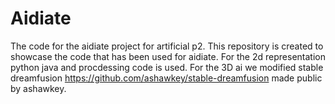 # Aidiate
The code for the aidiate project for artificial p2. 
This repository is created to showcase the code that has been used for aidiate. For the 2d representation python java and procdessing code is used.
For the 3D ai we modified stable dreamfusion https://github.com/ashawkey/stable-dreamfusion made public by ashawkey.
